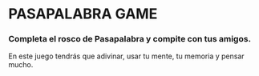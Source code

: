 <h1>PASAPALABRA GAME</h1>
<h3>Completa el rosco de Pasapalabra y compite con tus amigos.</h3>
<span>En este juego tendrás que adivinar, usar tu mente, tu memoria y pensar mucho.</span>